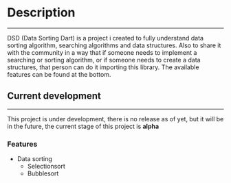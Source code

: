 # Description
-------------------------
DSD (Data Sorting Dart) is a project i created to fully understand data sorting algorithm, searching algorithms and data structures. Also to share it with
the community in a way that if someone needs to implement a searching or sorting algorithm, or if someone needs to create a data structures, that person
can do it importing this library. The available features can be found at the bottom.

## Current development
-------------------------
This project is under development, there is no release as of yet, but it will be in the future, the current stage of this project is **alpha**

### Features
- Data sorting
  - Selectionsort
  - Bubblesort
